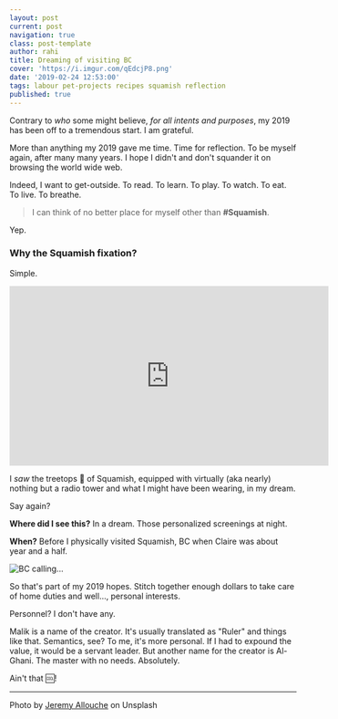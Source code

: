 ```yaml
---
layout: post
current: post
navigation: true
class: post-template
author: rahi
title: Dreaming of visiting BC
cover: 'https://i.imgur.com/qEdcjP8.png'
date: '2019-02-24 12:53:00'
tags: labour pet-projects recipes squamish reflection
published: true
---
```


Contrary to _who_ some might believe, _for all intents and purposes_, my 2019 has been off to a tremendous start. I am grateful.

More than anything my 2019 gave me time. Time for reflection. To be myself again, after many many years. I hope I didn't and don't squander it on browsing the world wide web.

Indeed, I want to get-outside. To read. To learn. To play. To watch. To eat. To live. To breathe.

> I can think of no better place for myself other than **#Squamish**.

Yep.

### Why the Squamish fixation?

Simple.

<iframe width="560" height="315" src="https://www.youtube.com/embed/SuMmYN6asIs" frameborder="0" allow="accelerometer; autoplay; encrypted-media; gyroscope; picture-in-picture" allowfullscreen></iframe>

I _saw_ the treetops 🌲 of Squamish, equipped with virtually (aka nearly) nothing but a radio tower and what I might have been wearing, in my dream.

Say again?

**Where did I see this?** In a dream. Those personalized screenings at night.

**When?** Before I physically visited Squamish, BC when Claire was about year and a half.

![BC calling...][1]

So that's part of my 2019 hopes. Stitch together enough dollars to take care of home duties and well..., personal interests.

Personnel? I don't have any.

Malik is a name of the creator. It's usually translated as "Ruler" and things like that. Semantics, see? To me, it's more personal. If I had to expound the value, it would be a servant leader. But another name for the creator is Al-Ghani. The master with no needs. Absolutely.

Ain't that 🆒!

---

Photo by [Jeremy Allouche](https://unsplash.com/photos/AcTtP4qX0bQ) on Unsplash

[1]: https://lh3.googleusercontent.com/7Q3kGj3imreukEMG4CYNFLun9gy-OYsnJng6zPFY7CWxrcyjyAhPvs-eQXAyzae-SRXFTXGYGMtuy4onIm2NvTZhvyVJ9CpBG36buB8x8DzUZ2RuFpEFhwJAypGuScty0mpKeYivoLuii4NBRtv631tKcn_3pZzdUF6PI9qL0-2BDPVgfbZ4rvZR2aeddgY_AoG_E49NfiGbNameqWKBbO3myjn46L93k2ueox9veQ7RAVCvcF4vjkBYSIvIgvWzCOa0ONYesLnj6cbibH0zowDBEgspj0G7r3u7ea9EshzkMzoK9YKsYxsX4j93VxUHKGimUGlibPG21DyC_2slM1ELgx1SxOfE_mPawyVS4ZootL_iHOPP9atlkpDI8PB0u5BmI7qc8bV8v3AXk0II_xCrLd6WxBeu12eME5nvBOHM8Sbgs3bY_NS_uHhqupUcGoNplIG1WZnnTNZc3xPQp9OXw5FwFI03ZefxVnwnrOIh5Aa3E9bUXQyLsFGVoTNoPzEFzIqXkcVMC4EQTEtvfq5l767J_TWF-2dXiu3i5q0-AJxaWMOT0KWyajTBALQDd9PrkpzEjZESl04pNcILOrahFAj4dppMsLgOdeAiOaoJaONnT4OaLQspG9k0ltGm_aL75BKh8VuywqWrms1GBwBL5blONTJg03Ku-UXeWOhNFECHIr4470SMnz-tKSd3RhBrRKfrOtC81U0lmz_u4cAOxQ=w477-h635-no
